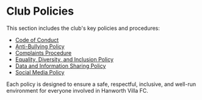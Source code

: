 # Club Policies

This section includes the club's key policies and procedures:

- [Code of Conduct](code-of-conduct.md)
- [Anti-Bullying Policy](anti-bullying.md)
- [Complaints Procedure](complaints.md)
- [Equality, Diversity, and Inclusion Policy](equality-diversity.md)
- [Data and Information Sharing Policy](data-information.md)
- [Social Media Policy](social-media.md)

Each policy is designed to ensure a safe, respectful, inclusive, and well-run environment for everyone involved in Hanworth Villa FC.
